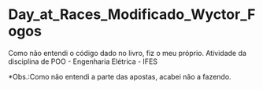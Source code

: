 # Day_at_Races_Modificado_Wyctor_Fogos
Como não entendi o código dado no livro, fiz o meu próprio.
Atividade da disciplina de POO - Engenharia Elétrica - IFES

*Obs.:Como não entendi a parte das apostas, acabei não a fazendo.
